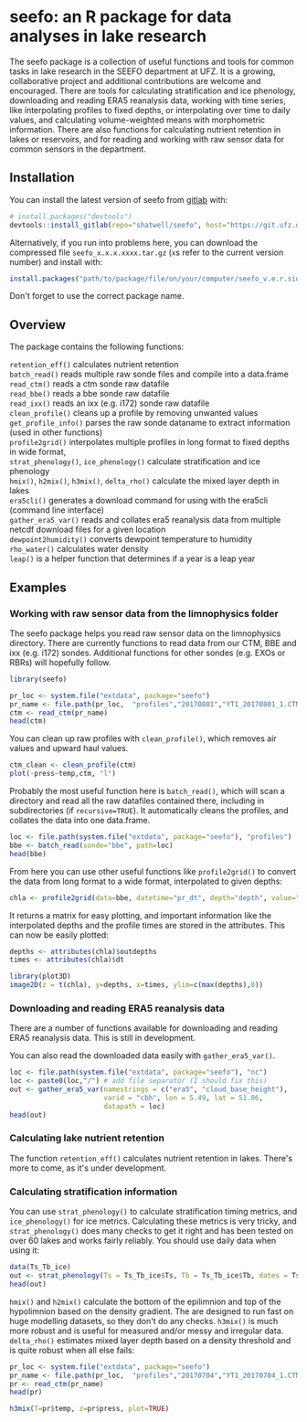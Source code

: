
# seefo: an R package for data analyses in lake research

<!-- badges: start -->
<!-- badges: end -->

The seefo package is a collection of useful functions and tools for common tasks in lake research in the SEEFO department at UFZ. It is a growing, collaborative project and additional contributions are welcome and encouraged. 
There are tools for calculating stratification and ice phenology, downloading and reading ERA5 reanalysis data, working with time series, like interpolating profiles to fixed depths, or interpolating over time to daily values, and calculating volume-weighted means with morphometric information. There are also functions for calculating nutrient retention in lakes or reservoirs, and for reading and working with raw sensor data for common sensors in the department.

## Installation

You can install the latest version of seefo from [gitlab](https://git.ufz.de/shatwell/seefo) with:

``` r
# install.packages("devtools")
devtools::install_gitlab(repo="shatwell/seefo", host="https://git.ufz.de/")
```
Alternatively, if you run into problems here, you can download the compressed file
`seefo_x.x.x.xxxx.tar.gz` (`x`s refer to the current version number) and install with:

``` r
install.packages("path/to/package/file/on/your/computer/seefo_v.e.r.sion.tar.gz"", type='source')
```
Don't forget to use the correct package name.

## Overview

The package contains the following functions:

`retention_eff()` calculates nutrient retention    
`batch_read()` reads multiple raw sonde files and compile into a data.frame   
`read_ctm()` reads a ctm sonde raw datafile    
`read_bbe()` reads a bbe sonde raw datafile    
`read_ixx()` reads an ixx (e.g. i172) sonde raw datafile    
`clean_profile()` cleans up a profile by removing unwanted values    
`get_profile_info()` parses the raw sonde dataname to extract information (used in other functions)    
`profile2grid()` interpolates multiple profiles in long format to fixed depths in wide format,    
`strat_phenology()`, `ice_phenology()` calculate stratification and ice phenology    
`hmix()`, `h2mix()`, `h3mix()`, `delta_rho()` calculate the mixed layer depth in lakes    
`era5cli()` generates a download command for using with the era5cli (command line interface)     
`gather_era5_var()` reads and collates era5 reanalysis data from multiple netcdf download files for a given location    
`dewpoint2humidity()` converts dewpoint temperature to humidity     
`rho_water()` calculates water density     
`leap()` is a helper function that determines if a year is a leap year


## Examples

### Working with raw sensor data from the limnophysics folder

The seefo package helps you read raw sensor data on the limnophysics directory. There are
currently functions to read data from our CTM, BBE and ixx (e.g. i172) sondes. Additional
functions for other sondes (e.g. EXOs or RBRs) will hopefully follow.

``` r
library(seefo)

pr_loc <- system.file("extdata", package="seefo")
pr_name <- file.path(pr_loc,  "profiles","20170801","YT1_20170801_1.CTM644")
ctm <- read_ctm(pr_name)
head(ctm)
```
You can clean up raw profiles with `clean_profile()`, which removes air values and upward haul values.
``` r
ctm_clean <- clean_profile(ctm)
plot(-press~temp,ctm, "l")
```

Probably the most useful function here is `batch_read()`, which will scan a directory and read all the 
raw datafiles contained there, including in subdirectories (if `recursive=TRUE`). It automatically cleans
the profiles, and collates the data into one data.frame.
``` r
loc <- file.path(system.file("extdata", package="seefo"), "profiles")
bbe <- batch_read(sonde="bbe", path=loc)
head(bbe)
```

From here you can use other useful functions like `profile2grid()` to convert the data from 
long format to a wide format, interpolated to given depths:
``` r
chla <- profile2grid(data=bbe, datetime="pr_dt", depth="depth", value="total_conc")

```
It returns a matrix for easy plotting, and important information like the interpolated depths
and the profile times are stored in the attributes.
This can now be easily plotted:
``` r
depths <- attributes(chla)$outdepths
times <- attributes(chla)$dt

library(plot3D)
image2D(z = t(chla), y=depths, x=times, ylim=c(max(depths),0))

```

###  Downloading and reading ERA5 reanalysis data

There are a number of functions available for downloading and reading ERA5 reanalysis data.
This is still in development.

You can also read the downloaded data easily with `gather_era5_var()`.

``` r
loc <- file.path(system.file("extdata", package="seefo"), "nc")
loc <- paste0(loc,"/") # add file separator (I should fix this)
out <- gather_era5_var(namestrings = c("era5", "cloud_base_height"),
                       varid = "cbh", lon = 5.49, lat = 51.06,
                       datapath = loc)
head(out)
```

### Calculating lake nutrient retention

The function `retention_eff()` calculates nutrient retention in lakes. 
There's more to  come, as it's under development.

### Calculating stratification information

You can use `strat_phenology()` to calculate stratification timing metrics, and `ice_phenology()` for ice metrics. 
Calculating these metrics is very tricky, and `strat_phenology()` does many checks to get it right and has been tested on over 60 lakes and works fairly reliably. You should use daily data when using it:

``` r
data(Ts_Tb_ice)
out <- strat_phenology(Ts = Ts_Tb_ice$Ts, Tb = Ts_Tb_ice$Tb, dates = Ts_Tb_ice$date)
head(out)

```
`hmix()` and `h2mix()` calculate the bottom of the epilimnion and top of the hypolimnion based on the 
density gradient. The are designed to run fast on huge modelling datasets, so they don't do any checks.
`h3mix()` is much more robust and is useful for measured and/or messy and irregular data. `delta_rho()` estimates mixed layer depth based on a density threshold and is quite robust when all else fails:

``` r
pr_loc <- system.file("extdata", package="seefo")
pr_name <- file.path(pr_loc,  "profiles","20170704","YT1_20170704_1.CTM644")
pr <- read_ctm(pr_name)
head(pr)

h3mix(T=pr$temp, z=pr$press, plot=TRUE)
````
